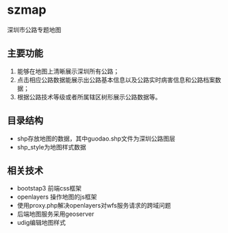 # szmap
深圳市公路专题地图 

## 主要功能

1. 能够在地图上清晰展示深圳所有公路；
2. 点击相应公路数据能展示出公路基本信息以及公路实时病害信息和公路档案数据；
3. 根据公路技术等级或者所属辖区树形展示公路数据等。

## 目录结构

+ shp存放地图的数据，其中guodao.shp文件为深圳公路图层
+ shp_style为地图样式数据


## 相关技术

* bootstap3 前端css框架
* openlayers 操作地图的js框架
* 使用proxy.php解决openlayers对wfs服务请求的跨域问题
* 后端地图服务采用geoserver
* udig编辑地图样式


